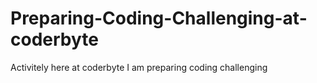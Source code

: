 # Preparing-Coding-Challenging-at-coderbyte
Activitely here at coderbyte I am preparing coding challenging
